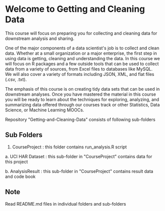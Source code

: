 Welcome to Getting and Cleaning Data
====================================
This course will focus on preparing you for collecting and cleaning data for downstream analysis and sharing.

One of the major components of a data scientist's job is to collect and clean data. Whether at a small organization or a major enterprise, the first step in using data is getting, cleaning and understanding the data. In this course we will focus on R packages and a few outside tools that can be used to collect data from a variety of sources, from Excel files to databases like MySQL. We will also cover a variety of formats including JSON, XML, and flat files (.csv, .txt).

The emphasis of this course is on creating tidy data sets that can be used in downstream analyses. Once you have mastered the material in this course you will be ready to learn about the techniques for exploring, analyzing, and summarizing data offered through our courses track or other Statistics, Data Science, or Machine Learning MOOCs.


Repository "Getting-and-Cleaning-Data" consists of following sub-folders

Sub Folders
-----------
1. CourseProject : this folder contains run_analysis.R script

  a. UCI HAR Dataset : this sub-folder in "CourseProject" contains data for this project

  b. AnalysisResult : this sub-folder in "CourseProject" contains result data and code book

Note
-----
Read README.md files in individual folders and sub-folders